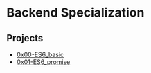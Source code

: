 # Backend Specialization
## Projects

* [0x00-ES6_basic](0x00-ES6_basic)
* [0x01-ES6_promise](0x01-ES6_promise)
